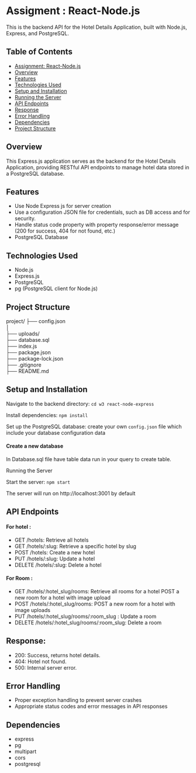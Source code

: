 
# Assigment : React-Node.js

This is the backend API for the Hotel Details Application, built with Node.js, Express, and PostgreSQL.

## Table of Contents

- [Assignment: React-Node.js](#assignment-react-nodejs)
- [Overview](#overview)
- [Features](#features)
- [Technologies Used](#technologies-used)
- [Setup and Installation](#setup-and-installation)
- [Running the Server](#running-the-server)
- [API Endpoints](#api-endpoints)
- [Response](#response)
- [Error Handling](#error-handling)
- [Dependencies](#dependencies)
- [Project Structure](#project-structure)

## Overview
This Express.js application serves as the backend for the Hotel Details Application, providing RESTful API endpoints to manage hotel data stored in a PostgreSQL database.


## Features

- Use Node Express js for server creation
- Use a configuration JSON file for credentials, such as DB access and for security.
- Handle status code property with property response/error message (200 for success, 404 for not found, etc.)
- PostgreSQL Database

## Technologies Used

- Node.js
- Express.js
- PostgreSQL
- pg (PostgreSQL client for Node.js)

## Project Structure 

project/
├── config.json            
│    
├── uploads/                
├── database.sql            
├── index.js              
├── package.json            
├── package-lock.json       
├── .gitignore             
├── README.md               



## Setup and Installation

Navigate to the backend directory:
`cd w3 react-node-express`

Install dependencies:
`npm install`

Set up the PostgreSQL database:
create your own `config.json` file which include your database configuration data 

#### Create a new database
In Database.sql file have table data run in your query to create table.


Running the Server

Start the server:
`npm start`

The server will run on http://localhost:3001 by default

## API Endpoints
#### For hotel : 
- GET /hotels: Retrieve all hotels
- GET /hotels/:slug: Retrieve a specific hotel by slug
- POST /hotels: Create a new hotel
- PUT /hotels/:slug: Update a hotel
- DELETE /hotels/:slug: Delete a hotel

#### For Room :

- GET /hotels/:hotel_slug/rooms: Retrieve all rooms for a hotel
 POST a new room for a hotel with image upload
- POST /hotels/:hotel_slug/rooms:  POST a new room for a hotel with image uploads
- PUT /hotels/:hotel_slug/rooms/:room_slug : Update a room
- DELETE /hotels/:hotel_slug/rooms/:room_slug: Delete a room

## Response:
- 200: Success, returns hotel details.
- 404: Hotel not found.
- 500: Internal server error.

## Error Handling

- Proper exception handling to prevent server crashes
- Appropriate status codes and error messages in API responses

## Dependencies

- express
- pg
- multipart
- cors
- postgresql


